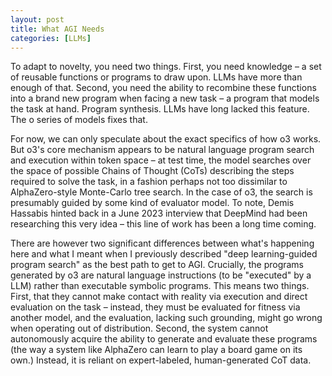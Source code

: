 ```yaml
---
layout: post
title: What AGI Needs
categories: [LLMs]
---
```




To adapt to novelty, you need two things. First, you need knowledge – a set of reusable functions or programs to draw upon. LLMs have more than enough of that. Second, you need the ability to recombine these functions into a brand new program when facing a new task – a program that models the task at hand. Program synthesis. LLMs have long lacked this feature. The o series of models fixes that.

For now, we can only speculate about the exact specifics of how o3 works. But o3's core mechanism appears to be natural language program search and execution within token space – at test time, the model searches over the space of possible Chains of Thought (CoTs) describing the steps required to solve the task, in a fashion perhaps not too dissimilar to AlphaZero-style Monte-Carlo tree search. In the case of o3, the search is presumably guided by some kind of evaluator model. To note, Demis Hassabis hinted back in a June 2023 interview that DeepMind had been researching this very idea – this line of work has been a long time coming.

There are however two significant differences between what's happening here and what I meant when I previously described "deep learning-guided program search" as the best path to get to AGI. Crucially, the programs generated by o3 are natural language instructions (to be "executed" by a LLM) rather than executable symbolic programs. This means two things. First, that they cannot make contact with reality via execution and direct evaluation on the task – instead, they must be evaluated for fitness via another model, and the evaluation, lacking such grounding, might go wrong when operating out of distribution. Second, the system cannot autonomously acquire the ability to generate and evaluate these programs (the way a system like AlphaZero can learn to play a board game on its own.) Instead, it is reliant on expert-labeled, human-generated CoT data.
